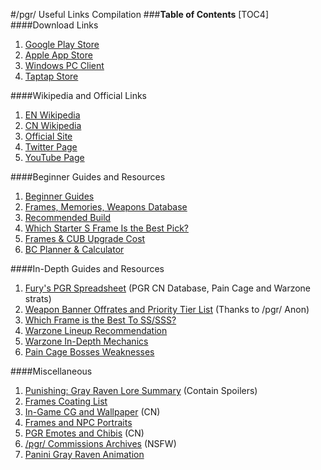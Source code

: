 #/pgr/ Useful Links Compilation
###**Table of Contents**
[TOC4]
####Download Links
1. [Google Play Store](https://play.google.com/store/apps/details?id=com.kurogame.gplay.punishing.grayraven.en)
2. [Apple App Store](https://apps.apple.com/us/app/punishing-gray-raven/id1571685286)
3. [Windows PC Client](https://pgr.kurogame.net/#Home)
4. [Taptap Store](https://www.taptap.io/app/214081)

####Wikipedia and Official Links
1. [EN Wikipedia](https://grayravens.com)
2. [CN Wikipedia](https://wiki.biligame.com/zspms/首页)
3. [Official Site](https://pgr.kurogame.net)
4. [Twitter Page](https://twitter.com/PGR_GLOBAL)
5. [YouTube Page](https://www.youtube.com/c/PunishingGrayRaven)


####Beginner Guides and Resources
1. [Beginner Guides](https://grayravens.com/wiki/Guides)
2. [Frames, Memories, Weapons Database](https://grayravens.com/wiki/GRAY_RAVENS)
3. [Recommended Build](https://docs.google.com/spreadsheets/d/1_NAHdVouSp2T6AwStpz9ZMLZ_ca5EzcuHde5obIlero/htmlview)
4. [Which Starter S Frame Is the Best Pick?](https://pastebin.com/Wnkxwtpw)
5. [Frames & CUB Upgrade Cost](https://docs.google.com/spreadsheets/d/19b-japrCPFO1_JvotynrXS-_7BQxQbK7j2WM9z6yIpw)
6. [BC Planner & Calculator](https://docs.google.com/spreadsheets/d/1nNauBXGcHv_7AepLWBLo4ykl3V_EhxpK/edit#gid=2101374631)


####In-Depth Guides and Resources
1. [Fury's PGR Spreadsheet](https://docs.google.com/spreadsheets/d/1OMSxmFW-HN4rQH9jjQi4ORk5Z_HIR9HbITD9jIcrhts/htmlview#) (PGR CN Database, Pain Cage and Warzone strats)
2. [Weapon Banner Offrates and Priority Tier List](https://imgur.com/a/sNzJ3PF) (Thanks to /pgr/ Anon)
3. [Which Frame is the Best To SS/SSS?](https://imgur.com/a/D8G3iQE)
4. [Warzone Lineup Recommendation](https://docs.google.com/spreadsheets/u/2/d/1q3iTdPhDlT1iT08zeJLqprvuQNJeaLb_GONsvu30Jvs/htmlview#)
5. [Warzone In-Depth Mechanics](https://docs.google.com/document/d/1nJeLR5qIrq7SvueCGPDFz5KsMmYGVxUgqmxoRHZJ0GM/edit)
6. [Pain Cage Bosses Weaknesses](https://docs.google.com/spreadsheets/d/1OMSxmFW-HN4rQH9jjQi4ORk5Z_HIR9HbITD9jIcrhts/edit#gid=1140733911)


####Miscellaneous
1. [Punishing: Gray Raven Lore Summary](https://docs.google.com/document/d/1UIbHzYMH-52KFf_0cEm9W9VQ9ESpyTNh-z55zLgs4cI/edit) (Contain Spoilers)
2. [Frames Coating List](https://docs.google.com/spreadsheets/d/1uIWrtp3mZEZgQseY788WHGp7_0mZBE8zSkpVOVCWtP8)
3. [In-Game CG and Wallpaper](https://wiki.biligame.com/zspms/画册) (CN)
4. [Frames and NPC Portraits](https://drive.google.com/drive/folders/1BPkiDSAn2ay4e5mCN0q2B-Z0ZWrMhV_Q)
5. [PGR Emotes and Chibis](https://drive.google.com/drive/u/0/folders/1-JWQAJ4ue7gQNzOJ4hd0wqgjeY0-bOYO) (CN)
6. [/pgr/ Commissions Archives](https://drive.google.com/drive/folders/1TyszThlQaXIE4UsEkS9SV15IKOQsCZDf) (NSFW)
7. [Panini Gray Raven Animation](https://www.youtube.com/playlist?list=PL8PXX9CbWv9aW6X4hphB7Rll8e1goaswd)